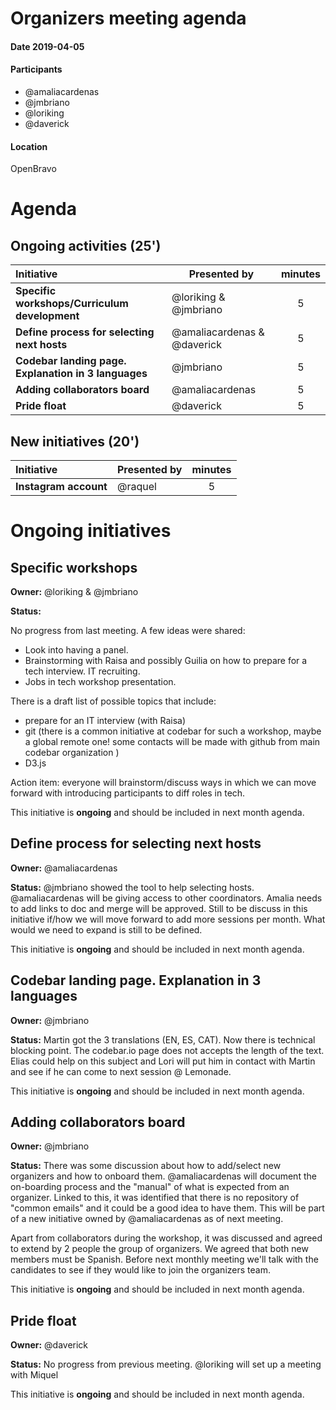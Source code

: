 # Organizers meeting agenda

#### Date  2019-04-05

#### Participants

* @amaliacardenas
* @jmbriano
* @loriking
* @daverick

#### Location

OpenBravo

# Agenda

## Ongoing activities (25')

|**Initiative**| Presented by |minutes|
|:------------|--------------|:--:|
|**Specific workshops/Curriculum development**|@loriking & @jmbriano|5|
|**Define process for selecting next hosts**|@amaliacardenas & @daverick|5|
|**Codebar landing page. Explanation in 3 languages**|@jmbriano|5|
|**Adding collaborators board**|@amaliacardenas|5|
|**Pride float**|@daverick|5|

## New initiatives (20')

|**Initiative**| Presented by |minutes|
|:------------|--------------|:--:|
|**Instagram account**|@raquel|5|

# Ongoing initiatives

## Specific workshops

**Owner:** @loriking & @jmbriano

**Status:**

No progress from last meeting. A few ideas were shared:
* Look into having a panel.
* Brainstorming with Raisa and possibly Guilia on how to prepare for a tech interview. IT recruiting.
* Jobs in tech workshop presentation.

There is a draft list of possible topics that include:
* prepare for an IT interview (with Raisa)
* git (there is a common initiative at codebar for such a workshop, maybe a global remote one! some contacts will be made with github from main codebar organization )
* D3.js

Action item: everyone will brainstorm/discuss ways in which we can move forward with introducing participants to diff roles in tech.

This initiative is **ongoing** and should be included in next month agenda.

## Define process for selecting next hosts

**Owner:** @amaliacardenas

**Status:**
@jmbriano showed the tool to help selecting hosts. @amaliacardenas will be giving access to other coordinators. Amalia needs to add links to doc and merge will be approved. Still to be discuss in this initiative if/how we will move forward to add more sessions per month. What would we need to expand is still to be defined.

This initiative is **ongoing** and should be included in next month agenda.

## Codebar landing page. Explanation in 3 languages
**Owner:** @jmbriano

**Status:**
Martin got the 3 translations (EN, ES, CAT). Now there is technical blocking point. The codebar.io page does not accepts the length of the text. Elias could help on this subject and Lori will put him in contact with Martin and see if he can come to next session @ Lemonade.

This initiative is **ongoing** and should be included in next month agenda.

## Adding collaborators board
**Owner:** @jmbriano

**Status:**
There was some discussion about how to add/select new organizers and how to onboard them. @amaliacardenas will document the on-boarding process and the "manual" of what is expected from an organizer. Linked to this, it was identified that there is no repository of "common emails" and it could be a good idea to have them. This will be part of a new initiative owned by @amaliacardenas as of next meeting.

Apart from collaborators during the workshop, it was discussed and agreed to extend by 2 people the group of organizers. We agreed that both new members must be Spanish. Before next monthly meeting we'll talk with the candidates to see if they would like to join the organizers team.

This initiative is **ongoing** and should be included in next month agenda.

## Pride float
**Owner:** @daverick

**Status:**
No progress from previous meeting. @loriking will set up a meeting with Miquel

This initiative is **ongoing** and should be included in next month agenda.
